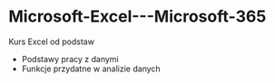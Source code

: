 # Microsoft-Excel---Microsoft-365

Kurs Excel od podstaw
- Podstawy pracy z danymi
- Funkcje przydatne w analizie danych
